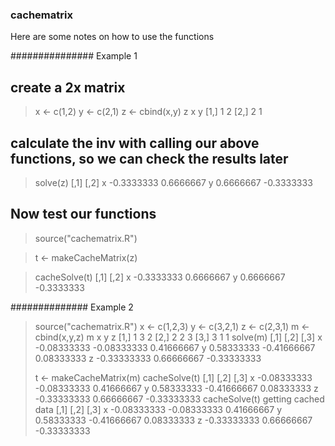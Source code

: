 ### cachematrix

Here are some notes on how to use the functions


############### Example 1 
##   create a 2x matrix
> x <- c(1,2)
> y <- c(2,1)
> z <- cbind(x,y)
> z
     x y
[1,] 1 2
[2,] 2 1

## calculate the inv with calling our above functions, so we can check the results later
> solve(z)
        [,1]       [,2]
x -0.3333333  0.6666667
y  0.6666667 -0.3333333


##  Now test our functions
> source("cachematrix.R")

> t <- makeCacheMatrix(z)

> cacheSolve(t)
        [,1]       [,2]
x -0.3333333  0.6666667
y  0.6666667 -0.3333333


##############  Example 2
> source("cachematrix.R")
> x <- c(1,2,3)
> y <- c(3,2,1)
> z <- c(2,3,1)
> m <- cbind(x,y,z)
> m
     x y z
[1,] 1 3 2
[2,] 2 2 3
[3,] 3 1 1
> solve(m)
         [,1]        [,2]        [,3]
x -0.08333333 -0.08333333  0.41666667
y  0.58333333 -0.41666667  0.08333333
z -0.33333333  0.66666667 -0.33333333
> 
> 
> t <- makeCacheMatrix(m)
> cacheSolve(t)
         [,1]        [,2]        [,3]
x -0.08333333 -0.08333333  0.41666667
y  0.58333333 -0.41666667  0.08333333
z -0.33333333  0.66666667 -0.33333333
> cacheSolve(t)
getting cached data
         [,1]        [,2]        [,3]
x -0.08333333 -0.08333333  0.41666667
y  0.58333333 -0.41666667  0.08333333
z -0.33333333  0.66666667 -0.33333333
